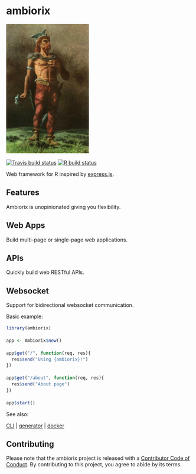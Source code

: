 # ambiorix

<img src="_assets/ambiorix.png" height = "350px"/>

<!-- badges: start -->
[![Travis build status](https://img.shields.io/travis/com/JohnCoene/ambiorix?style=flat-square)](https://travis-ci.com/JohnCoene/ambiorix)
[![R build status](https://github.com/JohnCoene/ambiorix/workflows/R-CMD-check/badge.svg)](https://github.com/JohnCoene/ambiorix/actions)
<!-- badges: end -->

Web framework for R inspired by [express.js](https://github.com/expressjs/express).

<!-- panels:start -->
<!-- div:title-panel -->

## Features

<!-- div:left-panel -->

Ambiorix is unopinionated giving you flexibility. 

## Web Apps

Build multi-page or single-page web applications.

## APIs

Quickly build web RESTful APIs.

## Websocket

Support for bidirectional websocket communication.

<!-- div:right-panel -->

Basic example:

```r
library(ambiorix)

app <- Ambiorix$new()

app$get("/", function(req, res){
  res$send("Using {ambiorix}!")
})

app$get("/about", function(req, res){
  res$send("About page")
})

app$start()
```

<!-- panels:end -->

See also:

[CLI](https://github.com/JohnCoene/ambiorix-cli) | [generator](https://github.com/JohnCoene/ambiorix.generator) | [docker](https://hub.docker.com/r/jcoenep/ambiorix)

## Contributing

Please note that the ambiorix project is released with a [Contributor Code of Conduct](https://contributor-covenant.org/version/2/0/CODE_OF_CONDUCT.html). By contributing to this project, you agree to abide by its terms.
